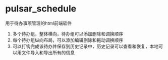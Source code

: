 # pulsar_schedule

用于待办事项管理的html前端软件
1. 多个待办组，整体横向，待办组可以添加删除和调换顺序
2. 每个待办组纵向布局，可以添加编辑删除和拖动调换顺序
3. 可以打钩完成该待办并保存到历史记录中，历史记录可以查看和恢复，本地可以用文件导入和导出所有的信息